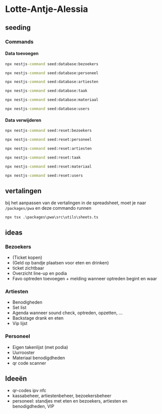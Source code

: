 # Lotte-Antje-Alessia

## seeding

### Commands

#### Data toevoegen

```cmd
npx nestjs-command seed:database:bezoekers
```

```cmd
npx nestjs-command seed:database:personeel
```

```cmd
npx nestjs-command seed:database:artiesten
```

```cmd
npx nestjs-command seed:database:taak
```

```cmd
npx nestjs-command seed:database:materiaal
```

```cmd
npx nestjs-command seed:database:users
```

#### Data verwijderen

```cmd
npx nestjs-command seed:reset:bezoekers
```

```cmd
npx nestjs-command seed:reset:personeel
```

```cmd
npx nestjs-command seed:reset:artiesten
```

```cmd
npx nestjs-command seed:reset:taak
```

```cmd
npx nestjs-command seed:reset:materiaal
```

```cmd
npx nestjs-command seed:reset:users
```

## vertalingen
bij het aanpassen van de vertalingen in de spreadsheet, moet je naar `/packages/pwa` en deze commando runnen
```
npx tsx .\packages\pwa\src\utils\sheets.ts
```

## ideas

### Bezoekers
-  (Ticket kopen) </br>
-  (Geld op bandje plaatsen voor eten en drinken)
-  ticket zichtbaar
-  Overzicht line-up en podia
-  Favo optreden toevoegen + melding wanneer optreden begint en waar

### Artiesten
- Benodigheden
- Set list
- Agenda wanneer sound check, optreden, opzetten, ...
- Backstage drank en eten
- Vip lijst

### Personeel
- Eigen takenlijst (met podia)
- Uurrooster
- Materiaal benodigdheden
- qr code scanner

## Ideeën
- qr-codes ipv nfc
- kassabeheer, artiestenbeheer, bezoekersbeheer
- personeel: standjes met eten en bezoekers, artiesten en benodigdheden, VIP
